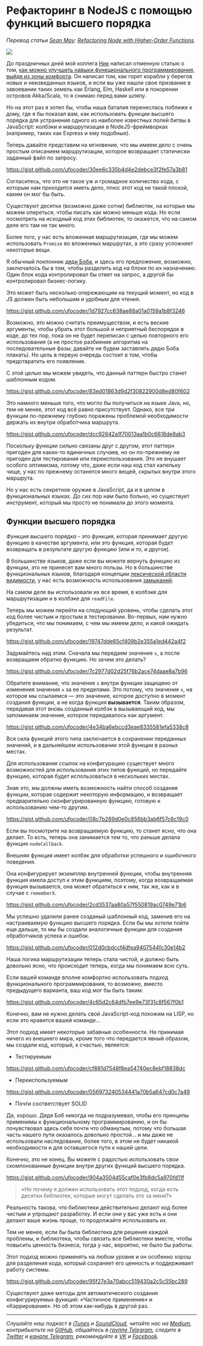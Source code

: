 # Рефакторинг в NodeJS с помощью функций высшего порядка

*Перевод статьи [Sean May](https://blog.rangle.io/author/sean-may/): [Refactoring Node with Higher-Order Functions](https://blog.rangle.io/refactoring-node-with-higher-order-functions/).*

![](https://blog.rangle.io/content/images/2017/02/rangleio-refactoring-node-with-higher-order-functions.gif)

До праздничных дней мой коллега [Ник](http://blog.rangle.io/author/nicholas/) написал отменную статью о том, [как можно улучшить навыки функционального программирования, выйдя из зоны комфорта](https://blog.rangle.io/get-better-at-functional-javascript-without-learning-more-javascript/). Он написал том, как горят корабли у берегов новых и неизведанных языков, и если вы уже нашли свое призвание в завоевании таких земель как Erlang, Elm, Haskell или в покорении островов Akka/Scala, то я снимаю перед вами шляпу.

Но на этот раз я хотел бы, чтобы наша баталия перенеслась поближе к дому, где я бы показал вам, как использовать функции высшего порядка для устранения одного из наиболее известных полей битвы в JavaScript: колбэки и маршрутизация в NodeJS-фреймворках (например, таких как Express и ему подобные).

Теперь давайте представим на мгновение, что мы имеем дело с очень простым описанием маршрутизации, которое возвращает статически заданный файл по запросу.

https://gist.github.com/ufocoder/30ee6c335b4d4e2debce3f2fe57a3b81

Согласитесь, что это не такое уж и громадное количество кода, с которым нам приходится иметь дело, плюс этот код не такой плохой, каким он мог бы быть.

Существуют десятки (возможно даже сотни) библиотек, на которые мы можем опереться, чтобы писать как можно меньше кода. Но если посмотреть на исходный код этих библиотек, то окажется, что на самом деле его там не так много.

Более того, у нас есть вложенная маршрутизация, где мы можем использовать `Promise` во вложенных маршрутах, а это сразу усложняет некоторые вещи.

Я обычный поклонник [дяди Боба](https://ru.wikipedia.org/wiki/%D0%9C%D0%B0%D1%80%D1%82%D0%B8%D0%BD,_%D0%A0%D0%BE%D0%B1%D0%B5%D1%80%D1%82), и здесь его предложение, возможно, заключалось бы в том, чтобы разделить код на блоки по их назначению. Один блок кода контролировал бы ответ на запрос, а другой бы контролировал бизнес-логику.

Это может быть несколько опережающим на текущий момент, но код в JS должен быть небольшим и удобным для чтения.

https://gist.github.com/ufocoder/1d7927cc638ae88a01a0159a1b8f3246

Возможно, это можно считать преимуществом, и есть веские аргументы, чтобы убрать этот большой и неприятный беспорядок в коде, до тех пор, пока он не будет переписан с целью повторного его использования (а не простое разбиение алгоритма на последовательные фазы; давайте не будем заставлять дядю Боба плакать). Но цель в первую очередь состоит в том, чтобы предотвратить его появление.

С этой целью мы можем увидеть, что данный паттерн быстро станет шаблонным кодом.

https://gist.github.com/ufocoder/83ed01863d9d2f30822900d8ed80f602

Это намного меньше того, что могло бы получиться на языке Java, но, тем не менее, этот код всё равно присутствует. Однако, все три функции по-прежнему глубоко поражены проблемой необходимости держать их внутри обработчика маршрута.

https://gist.github.com/ufocoder/dcc92642a1f70013aa1b0c6618de8ab3

Поскольку функции сильно связаны друг с другом, этот паттерн пригоден для каких-то единичных случаев, но он по-прежнему не пригоден для тестирования или переиспользования. Это не внушает особого оптимизма, потому что, даже если наш код стал капельку чище, у нас по прежнему останется много вещей, скрытых внутри этого маршрута.

Но у нас есть секретное оружие в JavaScript, да и в целом в функциональных языках. До сих пор нам было больно, но существует инструмент, который мы просто не понимали до этого момента.

## Функции высшего порядка

*Функция высшего порядка* - это функция, которая принимает другую функцию в качестве аргумента, или это функция, которая будет возвращать в результате другую функцию (или и то, и другое).

В большинстве языков, даже если вы можете вернуть функцию из функции, это не принесет вам много пользы. Но в большинстве функциональных языков, благодаря концепции [лексической области видимости](https://developer.mozilla.org/ru/docs/Web/JavaScript/Closures#%D0%9B%D0%B5%D0%BA%D1%81%D0%B8%D1%87%D0%B5%D1%81%D0%BA%D0%B0%D1%8F_%D0%BE%D0%B1%D0%BB%D0%B0%D1%81%D1%82%D1%8C_%D0%B2%D0%B8%D0%B4%D0%B8%D0%BC%D0%BE%D1%81%D1%82%D0%B8), у нас есть возможность использования [замыканий](https://developer.mozilla.org/ru/docs/Web/JavaScript/Closures#%D0%97%D0%B0%D0%BC%D1%8B%D0%BA%D0%B0%D0%BD%D0%B8%D0%B5).

На самом деле вы использовали их все время, в колбэке для маршрутизации и в колбэке для `readFile`.

Теперь мы можем перейти на следующий уровень, чтобы сделать этот код более чистым и простым в тестировании. Во-первых, нам нужно убедиться, что мы понимаем, с чем мы имеем дело, и какой ожидать результат.

https://gist.github.com/ufocoder/19747dde65cf409b2e355a1ed442a4f2

Задумайтесь над этим. Сначала мы передаем значение `x`, а после возвращаем обратно функцию. Но зачем это делать?

https://gist.github.com/ufocoder/7c2977d02d25f76b2ace74daae8a7b96

Обратите внимание, что значение `x` внутри функции защищено от изменения значения `x` за ее пределами. Это потому, что значение `х`, на которое мы ссылаемся — это значение, которое доступно в момент создания функции, а не когда функция **вызывается**. Таким образом, передавая этот вновь созданный колбэк в вызывающий код, мы запоминаем значение, которое передавалось как аргумент.

https://gist.github.com/ufocoder/4e34ba6ebccd3eae8335581efa5338c8

Вся сила функций этого типа заключается в сохранении переданных значений, и в дальнейшем использовании этой функции в разных местах.

Для использования ссылок на конфигурацию существует много возможностей для использования этих типов функций, но передайте функцию, которая будет использоваться в нескольких местах.

Зная это, мы должны иметь возможность найти способ создания функции, которая содержит некоторую информацию, и возвращает предварительно сконфигурированную функцию, готовую к использованию чем-то другим.

https://gist.github.com/ufocoder/08c7b289d0e0c856bb3ab6f57c6c19c0

Если вы посмотрите на возвращаемую функцию, то станет ясно, что она делает. То есть, теперь она занимается тем то, что раньше делала функция `nodeCallback`.

Внешняя функция имеет колбэк для обработки успешного и ошибочного поведения.

Она конфигурирует экземпляр внутренней функции, чтобы внутренняя функция имела доступ к этим функциям, поэтому, когда возвращаемая функция вызывается, она может обратиться к ним, так же, как и в случае с `rememberX`.

https://gist.github.com/ufocoder/2cd3537aa80a57f550819ac0749e71b6

Мы успешно удалили ранее созданый шаблонный код, заменив его на настраиваемую функцию высшего порядка. Если бы мы хотели пойти еще дальше, то мы бы создали аналогичные функции для создания обработчиков успеха и ошибок.

https://gist.github.com/ufocoder/012d0cbdccf4dfea9407544fc30e14b2

Наша логика маршрутизации теперь стала чистой, и должно быть довольно ясно, что происходит теперь, когда мы понимаем всю суть.

Если вашей команде вполне комфортно использовать подход функционального программирования, то возможно, вместо предыдущего варианта, ваш код мог бы быть таким:

https://gist.github.com/ufocoder/4c65d2c64dfb7ee9e73f31c8f567f0b1

Конечно, вам не нужно делать свой JavaScript-код похожим на LISP, но если это нравится вашей команде…

Этот подход имеет некоторые забавные особенности. Не принимая ничего из внешнего мира, кроме того что передается явный образом, мы создали код, который, к счастью, является:

- Тестируемым

https://gist.github.com/ufocoder/cf881d7548f8ea54740ec8ebf18838dc

- Переиспользуемым

https://gist.github.com/ufocoder/056973240534441a70b5a647cd0c7a49

- Почти соответствует SOLID

Да, хорошо. Дядя Боб никогда не подразумевал, чтобы его принципы применимы к функциональному программированию, и он бы почувствовал здесь себя почти что обманутым, потому что большая часть нашего пути оказалось довольно простой… и мы даже не использовали наследование, более того, в этом не будет никакой необходимости и для оставшегося пути к нашей цели.

Конечно, это не конец. Вы можете с радостью использовать свои скомпонованные функции внутри других функций высшего порядка.

https://gist.github.com/ufocoder/904a3504d55caf0e3fb8dc5a970fd11f

> «Но почему я должен использовать этот подход, когда есть десятки библиотек, которые могут сделать это за меня?»

Реальность такова, что библиотеки действительно делают код более чистым и упрощают разработку. И если они у вас уже есть и они делают ваше жизнь проще, то продолжайте использовать их.

Тем не менее, если бы была библиотека для решения каждой проблемы, и библиотека, чтобы связать все библиотеки вместе, чтобы повысить ценность бизнеса, тогда у нас, вероятно, не было бы работы.

Этот подход можно применять на любом уровне и он особенно хорош для разделения кода, который сохраняет его ценность и поддерживает работу системы.

https://gist.github.com/ufocoder/95f27e3a70abcc519430a2c5c55bc289

Существуют даже методы для автоматического создания конфигурируемых функций: «Частичное применение» и «Каррирование». Но об этом как-нибудь в другой раз.

- - - -

*Слушайте наш подкаст в [iTunes](https://itunes.apple.com/ru/podcast/девшахта/id1226773343) и [SoundCloud](https://soundcloud.com/devschacht), читайте нас на [Medium](https://medium.com/devschacht), контрибьютьте на [GitHub](https://github.com/devSchacht), общайтесь в [группе Telegram](https://t.me/devSchacht), следите в [Twitter](https://twitter.com/DevSchacht) и [канале Telegram](https://t.me/devSchachtChannel), рекомендуйте в [VK](https://vk.com/devschacht) и [Facebook](https://www.facebook.com/devSchacht).*
